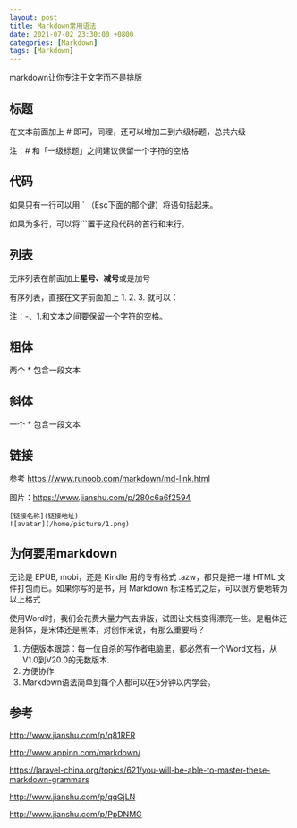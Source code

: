 ```yaml
---
layout: post
title: Markdown常用语法
date: 2021-07-02 23:30:00 +0800
categories: [Markdown]
tags: [Markdown]
---
```

markdown让你专注于文字而不是排版

## 标题

在文本前面加上 # 即可，同理，还可以增加二到六级标题，总共六级

注：# 和「一级标题」之间建议保留一个字符的空格

## 代码

如果只有一行可以用 ` （Esc下面的那个键）将语句括起来。

如果为多行，可以将```置于这段代码的首行和末行。

## 列表

无序列表在前面加上**星号、减号**或是加号

有序列表，直接在文字前面加上 1. 2. 3. 就可以：

注：-、1.和文本之间要保留一个字符的空格。

## 粗体

两个 * 包含一段文本

## 斜体

一个 * 包含一段文本

## 链接

参考 https://www.runoob.com/markdown/md-link.html

图片：https://www.jianshu.com/p/280c6a6f2594

```
[链接名称](链接地址)
![avatar](/home/picture/1.png)
```

## 为何要用markdown

无论是 EPUB, mobi，还是 Kindle 用的专有格式 .azw，都只是把一堆 HTML 文件打包而已。如果你写的是书，用 Markdown 标注格式之后，可以很方便地转为以上格式

使用Word时，我们会花费大量力气去排版，试图让文档变得漂亮一些。是粗体还是斜体，是宋体还是黑体，对创作来说，有那么重要吗？

1. 方便版本跟踪：每一位自杀的写作者电脑里，都必然有一个Word文档，从V1.0到V20.0的无数版本.
2. 方便协作
3. Markdown语法简单到每个人都可以在5分钟以内学会。

## 参考

http://www.jianshu.com/p/q81RER

http://www.appinn.com/markdown/

https://laravel-china.org/topics/621/you-will-be-able-to-master-these-markdown-grammars

http://www.jianshu.com/p/qqGjLN

http://www.jianshu.com/p/PpDNMG
